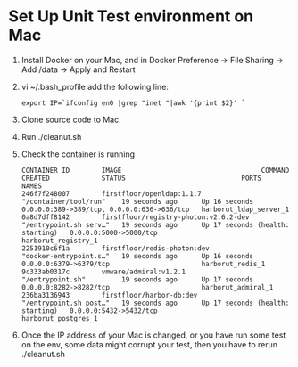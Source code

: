 # Set Up Unit Test environment on Mac 

1. Install Docker on your Mac, and in Docker Preference -> File Sharing -> Add /data -> Apply and Restart
1. vi ~/.bash_profile add the following line:
    ```
    export IP=`ifconfig en0 |grep "inet "|awk '{print $2}' `
    ```
1. Clone source code to Mac.
1. Run ./cleanut.sh
1. Check the container is running
    ```
    CONTAINER ID        IMAGE                                   COMMAND                  CREATED             STATUS                             PORTS                                        NAMES
    246f7f248007        firstfloor/openldap:1.1.7               "/container/tool/run"    19 seconds ago      Up 16 seconds                      0.0.0.0:389->389/tcp, 0.0.0.0:636->636/tcp   harborut_ldap_server_1
    0a8d7dff8142        firstfloor/registry-photon:v2.6.2-dev   "/entrypoint.sh serv…"   19 seconds ago      Up 17 seconds (health: starting)   0.0.0.0:5000->5000/tcp                       harborut_registry_1
    2251910c6f1a        firstfloor/redis-photon:dev             "docker-entrypoint.s…"   19 seconds ago      Up 16 seconds                      0.0.0.0:6379->6379/tcp                       harborut_redis_1
    9c333ab0317c        vmware/admiral:v1.2.1                   "/entrypoint.sh"         19 seconds ago      Up 17 seconds                      0.0.0.0:8282->8282/tcp                       harborut_admiral_1
    236ba3136943        firstfloor/harbor-db:dev                "/entrypoint.sh post…"   19 seconds ago      Up 17 seconds (health: starting)   0.0.0.0:5432->5432/tcp                       harborut_postgres_1
    ```

1. Once the IP address of your Mac is changed, or you have run some test on the env, some data might corrupt your test, then you have to rerun ./cleanut.sh